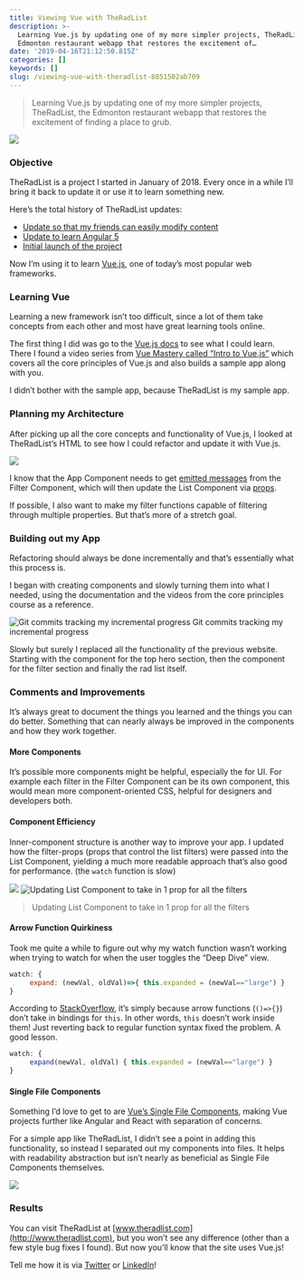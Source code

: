 ```yaml
---
title: Viewing Vue with TheRadList
description: >-
  Learning Vue.js by updating one of my more simpler projects, TheRadList, the
  Edmonton restaurant webapp that restores the excitement of…
date: '2019-04-16T21:12:50.815Z'
categories: []
keywords: []
slug: /viewing-vue-with-theradlist-8851502ab709
---
```


> Learning Vue.js by updating one of my more simpler projects, TheRadList, the Edmonton restaurant webapp that restores the excitement of finding a place to grub.

![](https://cdn-images-1.medium.com/max/800/0*Whk_KRBeoqPW-cYg)

### Objective

TheRadList is a project I started in January of 2018. Every once in a while I’ll bring it back to update it or use it to learn something new.

Here’s the total history of TheRadList updates:

*   [Update so that my friends can easily modify content](https://medium.com/arjunkalburgi/im-more-lazy-than-you-backends-with-google-spreadsheets-3eeac8d135c1)
*   [Update to learn Angular 5](https://github.com/theradlist/angular-radlist)
*   [Initial launch of the project](https://medium.com/arjunkalburgi/theradlist-a-new-side-product-e07bf0d3fdd8)

Now I’m using it to learn [Vue.js](https://vuejs.org), one of today’s most popular web frameworks.

### Learning Vue

Learning a new framework isn’t too difficult, since a lot of them take concepts from each other and most have great learning tools online.

The first thing I did was go to the [Vue.js docs](https://vuejs.org/v2/guide/) to see what I could learn. There I found a video series from [Vue Mastery called “Intro to Vue.js”](https://www.vuemastery.com/courses/intro-to-vue-js) which covers all the core principles of Vue.js and also builds a sample app along with you.

I didn’t bother with the sample app, because TheRadList is my sample app.

### Planning my Architecture

After picking up all the core concepts and functionality of Vue.js, I looked at TheRadList’s HTML to see how I could refactor and update it with Vue.js.

![](https://cdn-images-1.medium.com/max/800/0*SVkBXGeYCdj6H6fw)

I know that the App Component needs to get [emitted messages](https://vuejs.org/v2/guide/components.html#Emitting-a-Value-With-an-Event) from the Filter Component, which will then update the List Component via [props](https://vuejs.org/v2/guide/components-props.html#One-Way-Data-Flow).

If possible, I also want to make my filter functions capable of filtering through multiple properties. But that’s more of a stretch goal.

### Building out my App

Refactoring should always be done incrementally and that’s essentially what this process is.

I began with creating components and slowly turning them into what I needed, using the documentation and the videos from the core principles course as a reference.

![Git commits tracking my incremental progress](https://cdn-images-1.medium.com/max/800/1*h0h--08SQGxQUkJGg2uzXQ.png)
Git commits tracking my incremental progress

Slowly but surely I replaced all the functionality of the previous website. Starting with the component for the top hero section, then the component for the filter section and finally the rad list itself.

### Comments and Improvements

It’s always great to document the things you learned and the things you can do better. Something that can nearly always be improved in the components and how they work together.

#### More Components

It’s possible more components might be helpful, especially the for UI. For example each filter in the Filter Component can be its own component, this would mean more component-oriented CSS, helpful for designers and developers both.

#### Component Efficiency

Inner-component structure is another way to improve your app. I updated how the filter-props (props that control the list filters) were passed into the List Component, yielding a much more readable approach that’s also good for performance. (the `watch` function is slow)

![](https://cdn-images-1.medium.com/max/600/1*j5_TYqnW1RSfIW9R_7WiWw.png)
![Updating List Component to take in 1 prop for all the filters](https://cdn-images-1.medium.com/max/600/1*WDLgd9EwIyG0jQELpGQV5Q.png)

> Updating List Component to take in 1 prop for all the filters

#### Arrow Function Quirkiness

Took me quite a while to figure out why my watch function wasn’t working when trying to watch for when the user toggles the “Deep Dive” view.

```javascript
watch: {  
     expand: (newVal, oldVal)=>{ this.expanded = (newVal=="large") }  
}
```

According to [StackOverflow](https://stackoverflow.com/a/40557674), it’s simply because arrow functions (`()=>{}`) don’t take in bindings for `this`. In other words, `this` doesn’t work inside them! Just reverting back to regular function syntax fixed the problem. A good lesson.

```javascript
watch: {  
     expand(newVal, oldVal) { this.expanded = (newVal=="large") }  
}
```

#### Single File Components

Something I’d love to get to are [Vue’s Single File Components](https://vuejs.org/v2/guide/single-file-components.html), making Vue projects further like Angular and React with separation of concerns.

For a simple app like TheRadList, I didn’t see a point in adding this functionality, so instead I separated out my components into files. It helps with readability abstraction but isn’t nearly as beneficial as Single File Components themselves.

![](https://cdn-images-1.medium.com/max/1200/0*9mbSlucUkIF34qBA)

### Results

You can visit TheRadList at [www.theradlist.com](http://www.theradlist.com), but you won’t see any difference (other than a few style bug fixes I found). But now you’ll know that the site uses Vue.js!

Tell me how it is via [Twitter](http://twitter.com/askalburgi) or [LinkedIn](https://www.linkedin.com/in/arjun-kalburgi-82b25058/)!